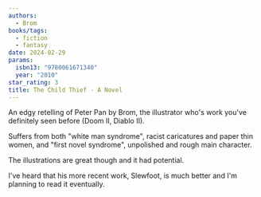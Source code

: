 ```yaml
---
authors:
  - Brom
books/tags:
  - fiction
  - fantasy
date: 2024-02-29
params:
  isbn13: "9780061671340"
  year: "2010"
star_rating: 3
title: The Child Thief - A Novel
---
```


An edgy retelling of Peter Pan by Brom, the illustrator who's work you've definitely seen before (Doom II, Diablo II).

<!--more-->

Suffers from both "white man syndrome", racist caricatures and paper thin women, and "first novel syndrome", unpolished and rough main character.

The illustrations are great though and it had potential.

I've heard that his more recent work, Slewfoot, is much better and I'm planning to read it eventually.
